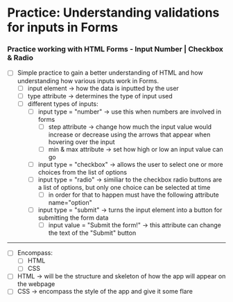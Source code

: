 # Practice: Understanding validations for inputs in Forms

### Practice working with HTML Forms - Input Number | Checkbox & Radio

-   [ ] Simple practice to gain a better understanding of HTML and how understanding how various inputs work in Forms.
    -   [ ] input element -> how the data is inputted by the user
    -   [ ] type attribute -> determines the type of input used
    -   [ ] different types of inputs:
        -   [ ] input type = "number" -> use this when numbers are involved in forms
            -   [ ] step attribute -> change how much the input value would increase or decrease using the arrows that appear when hovering over the input
            -   [ ] min & max attribute -> set how high or low an input value can go
        -   [ ] input type = "checkbox" -> allows the user to select one or more choices from the list of options
        -   [ ] input type = "radio" -> similiar to the checkbox radio buttons are a list of options, but only one choice can be selected at time
            -   [ ] in order for that to happen must have the following attribute name="option"
        -   [ ] input type = "submit" -> turns the input element into a button for submitting the form data
            -   [ ] input value = "Submit the form!" -> this attribute can change the text of the "Submit" button

---

-   [ ] Encompass:
    -   [ ] HTML
    -   [ ] CSS
-   [ ] HTML → will be the structure and skeleton of how the app will appear on the webpage
-   [ ] CSS -> encompass the style of the app and give it some flare